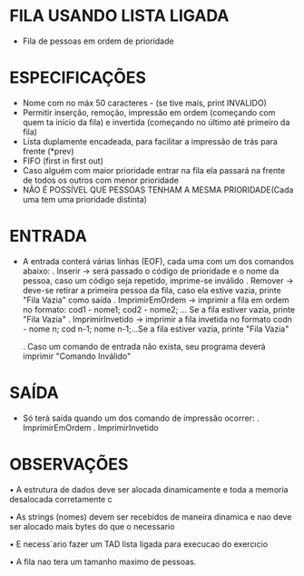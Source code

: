 # FILA USANDO LISTA LIGADA
- Fila de pessoas em ordem de prioridade

# ESPECIFICAÇÕES

- Nome com no máx 50 caracteres - (se tive mais, print INVALIDO)
- Permitir inserção, remoção, impressão em ordem (começando com quem ta início da fila) e invertida (começando no último até primeiro da fila)
- Lista duplamente encadeada, para facilitar a impressão de trás para frente (*prev)
- FIFO (first in first out)
- Caso alguém com maior prioridade entrar na fila ela passará na frente de todos os outros com menor prioridade
- NÃO É POSSÍVEL QUE PESSOAS TENHAM A MESMA PRIORIDADE(Cada uma tem uma prioridade distinta)

# ENTRADA
- A entrada conterá várias linhas (EOF), cada uma com um dos comandos abaixo:
    . Inserir -> será passado o código de prioridade e o nome da pessoa, caso um código seja repetido, imprime-se inválido
    . Remover -> deve-se retirar a primeira pessoa da fila, caso ela estive vazia, printe "Fila Vazia" como saída
    . ImprimirEmOrdem -> imprimir a fila em ordem no formato: cod1 - nome1; cod2 - nome2; ... Se a fila estiver vazia, printe "Fila Vazia"
    . ImprimirInvetido -> imprimir a fila invetida no formato codn - nome n; cod n-1; nome n-1;...Se a fila estiver vazia, printe "Fila Vazia"

    . Caso um comando de entrada não exista, seu programa deverá imprimir "Comando Inválido"

# SAÍDA
- Só terá saída quando um dos comando de impressão ocorrer:
    . ImprimirEmOrdem
    . ImprimirInvetido

# OBSERVAÇÕES
• A estrutura de dados deve ser alocada dinamicamente e toda a memoria desalocada corretamente c

• As strings (nomes) devem ser recebidos de maneira dinamica e nao deve ser alocado mais bytes do que
o necessario

• E necess´ario fazer um TAD lista ligada para execucao do exercıcio

• A fila nao tera um tamanho maximo de pessoas.

